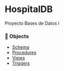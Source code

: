 # HospitalDB
Proyecto Bases de Datos I 

### 📌 Objects
- [Schema]
- [Procedures]
- [Views]
- [Triggers]


[Schema]: <https://github.com/EmilzonJ/HospitalDB/blob/main/sql/shema_definition/HospitalDB.sql>
[Procedures]: <https://github.com/EmilzonJ/HospitalDB/tree/main/sql/store_procedures>
[Views]: <https://github.com/EmilzonJ/HospitalDB/tree/main/sql/views>
[Triggers]: <https://github.com/EmilzonJ/HospitalDB/tree/main/sql/triggers>
